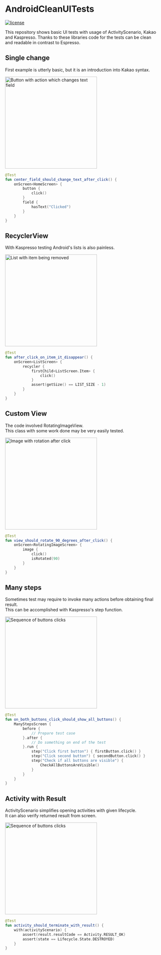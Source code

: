 # AndroidCleanUITests

[![license](https://img.shields.io/hexpm/l/plug)](https://github.com/Iteo/AndroidCleanUITests/blob/master/LICENSE)

This repository shows basic UI tests with usage of ActivityScenario, Kakao and Kaspresso. 
Thanks to these libraries code for the tests can be clean and readable in contrast to Espresso.

## Single change

First example is utterly basic, but it is an introduction into Kakao syntax.

<img alt="Button with action which changes text field" src="/single.gif" width="300" />

```kotlin
@Test
fun center_field_should_change_text_after_click() {
    onScreen<HomeScreen> {
        button {
            click()
        }
        field {
            hasText("Clicked")
        }
    }
}
```

## RecyclerView

With Kaspresso testing Android's lists is also painless.

<img alt="List with item being removed" src="/list.gif" width="300" />

```kotlin
@Test
fun after_click_on_item_it_disappear() {
    onScreen<ListScreen> {
        recycler {
            firstChild<ListScreen.Item> {
                click()
            }
            assert(getSize() == LIST_SIZE - 1)
        }
    }
}
```

## Custom View

The code involved RotatingImageView.  
This class with some work done may be very easily tested.

<img alt="Image with rotation after click" src="/rotating.gif" width="300" />

```kotlin
@Test
fun view_should_rotate_90_degrees_after_click() {
    onScreen<RotatingImageScreen> {
        image {
            click()
            isRotated(90)
        }
    }
}
```

## Many steps

Sometimes test may require to invoke many actions before obtaining final result.  
This can be accomplished with Kaspresso's step function.

<img alt="Sequence of buttons clicks" src="/many.gif" width="300" />

```kotlin
@Test
fun on_both_buttons_click_should_show_all_buttons() {
    ManyStepsScreen {
        before {
            // Prepare test case
        }.after {
            // Do something on end of the test
        }.run {
            step("Click first button") { firstButton.click() }
            step("Click second button") { secondButton.click() }
            step("Check if all buttons are visible") {
                CheckAllButtonsAreVisible()
            }
        }
    }
}
```

## Activity with Result

ActivityScenario simplifies opening activities with given lifecycle.  
It can also verify returned result from screen.

<img alt="Sequence of buttons clicks" src="/result.gif" width="300" />

```kotlin
@Test
fun activity_should_terminate_with_result() {
    with(activityScenario) {
        assert(result.resultCode == Activity.RESULT_OK)
        assert(state == Lifecycle.State.DESTROYED)
    }
}
```
